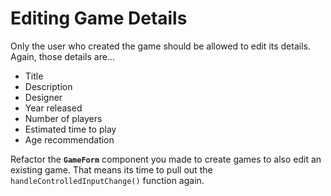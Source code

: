 # Editing Game Details

Only the user who created the game should be allowed to edit its details. Again, those details are...

* Title
* Description
* Designer
* Year released
* Number of players
* Estimated time to play
* Age recommendation

Refactor the **`GameForm`** component you made to create games to also edit an existing game. That means its time to pull out the `handleControlledInputChange()` function again.